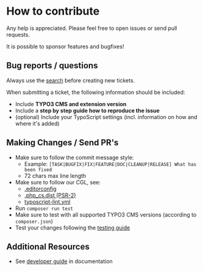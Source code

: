 # How to contribute

Any help is appreciated. Please feel free to open issues or send pull requests.

It is possible to sponsor features and bugfixes!


## Bug reports / questions

Always use the [search](https://github.com/fnagel/t3extblog/issues) before creating new tickets.

When submitting a ticket, the following information should be included:

* Include **TYPO3 CMS and extension version**
* Include a **step by step guide how to reproduce the issue**
* (optional) Include your TypoScript settings (incl. information on how and where it's added)


## Making Changes / Send PR's

* Make sure to follow the commit message style:
    * Example: `[TASK|BUGFIX|FIX|FEATURE|DOC|CLEANUP|RELEASE] What has been fixed`
    * 72 chars max line length
* Make sure to follow our CGL, see:
    * [.editorconfig](.editorconfig)
    * [.php_cs.dist (PSR-2)](.php_cs.dist)
    * [typoscript-lint.yml](typoscript-lint.yml)
* Run `composer run test`
* Make sure to test with all supported TYPO3 CMS versions (according to `composer.json`)
* Test your changes following the [testing guide](Documentation/DeveloperGuide/Index.rst)


## Additional Resources

* See [developer guide](Documentation/DeveloperGuide) in documentation
